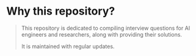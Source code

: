 # Why this repository?
> This repository is dedicated to compiling interview questions for AI engineers and researchers, along with providing their solutions.
>
> It is maintained with regular updates.

